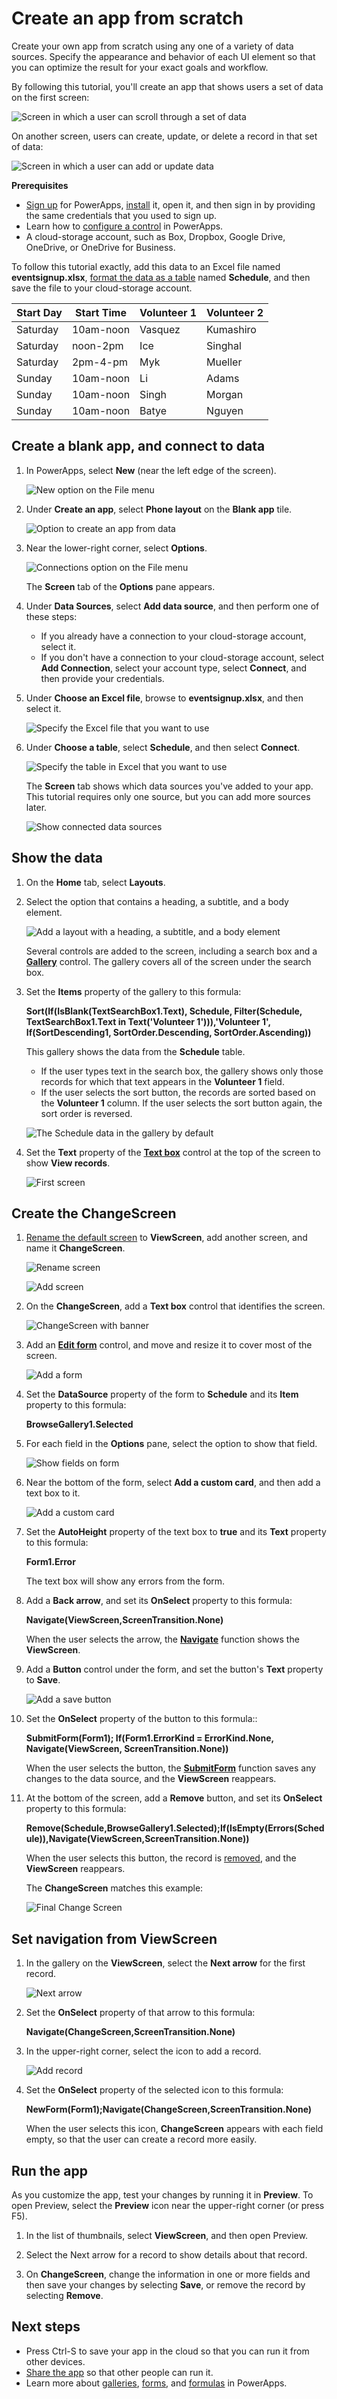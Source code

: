 <properties	pageTitle="Create an app from scratch | Microsoft PowerApps"
	description="Create an app from the ground up by configuring each UI element and behavior to manage the everyday data that fuels your business."
	services=""
	suite="powerapps"
	documentationCenter="na"
	authors="sarafankit"
	manager="erikre"
	editor=""
	tags=""/>

<tags
   ms.service="powerapps"
   ms.devlang="na"
   ms.topic="get-started-article"
   ms.tgt_pltfrm="na"
   ms.workload="na"
   ms.date="04/17/2016"
   ms.author="ankitsar"/>

# Create an app from scratch #
Create your own app from scratch using any one of a variety of data sources. Specify the appearance and behavior of each UI element so that you can optimize the result for your exact goals and workflow.

By following this tutorial, you'll create an app that shows users a set of data on the first screen:

![Screen in which a user can scroll through a set of data](./media/get-started-create-from-blank/first-screen-final.png)

On another screen, users can create, update, or delete a record in that set of data:

![Screen in which a user can add or update data](./media/get-started-create-from-blank/changescreen-final.png)

**Prerequisites**

- [Sign up](signup-for-powerapps.md) for PowerApps, [install](http://aka.ms/powerappsinstall) it, open it, and then sign in by providing the same credentials that you used to sign up.
- Learn how to [configure a control](add-configure-controls.md) in PowerApps.
- A cloud-storage account, such as Box, Dropbox, Google Drive, OneDrive, or OneDrive for Business.

To follow this tutorial exactly, add this data to an Excel file named **eventsignup.xlsx**, [format the data as a table](https://support.office.com/en-us/article/Format-an-Excel-table-6789619F-C889-495C-99C2-2F971C0E2370) named **Schedule**, and then save the file to your cloud-storage account.

|Start Day|Start Time|Volunteer 1|Volunteer 2|
|---|---|---|---|
|Saturday|10am-noon|Vasquez|Kumashiro|
|Saturday|noon-2pm|Ice|Singhal|
|Saturday|2pm-4-pm|Myk|Mueller|
|Sunday|10am-noon|Li|Adams|
|Sunday|10am-noon|Singh|Morgan|
|Sunday|10am-noon|Batye|Nguyen|

## Create a blank app, and connect to data ##
1. In PowerApps, select **New** (near the left edge of the screen).

	![New option on the File menu](./media/get-started-create-from-blank/file-new.png)

1. Under **Create an app**, select **Phone layout** on the **Blank app** tile.

	![Option to create an app from data](./media/get-started-create-from-blank/create-from-blank.png)

1. Near the lower-right corner, select **Options**.

	![Connections option on the File menu](./media/get-started-create-from-blank/open-options.png)

	The **Screen** tab of the **Options** pane appears.

1. Under **Data Sources**, select **Add data source**, and then perform one of these steps:

	- If you already have a connection to your cloud-storage account, select it.
	- If you don't have a connection to your cloud-storage account, select **Add Connection**, select your account type, select **Connect**, and then provide your credentials.

1. Under **Choose an Excel file**, browse to **eventsignup.xlsx**, and then select it.

	![Specify the Excel file that you want to use](./media/get-started-create-from-blank/select-excel-file.png)

1. Under **Choose a table**, select **Schedule**, and then select **Connect**.  

	![Specify the table in Excel that you want to use](./media/get-started-create-from-blank/select-table.png)

	The **Screen** tab shows which data sources you've added to your app. This tutorial requires only one source, but you can add more sources later.

	![Show connected data sources](./media/get-started-create-from-blank/connected-data-sources.png)

## Show the data ##
1. On the **Home** tab, select **Layouts**.

1. Select the option that contains a heading, a subtitle, and a body element.

	![Add a layout with a heading, a subtitle, and a body element](./media/get-started-create-from-blank/add-gallery.png)

	Several controls are added to the screen, including a search box and a [**Gallery**](control-gallery.md) control. The gallery covers all of the screen under the search box.

1. Set the **Items** property of the gallery to this formula:

	**Sort(If(IsBlank(TextSearchBox1.Text), Schedule, Filter(Schedule, TextSearchBox1.Text in Text('Volunteer 1'))),'Volunteer 1', If(SortDescending1, SortOrder.Descending, SortOrder.Ascending))**

	This gallery shows the data from the **Schedule** table.

	- If the user types text in the search box, the gallery shows only those records for which that text appears in the **Volunteer 1** field.
	- If the user selects the sort button, the records are sorted based on the **Volunteer 1** column. If the user selects the sort button again, the sort order is reversed.

	![The Schedule data in the gallery by default](./media/get-started-create-from-blank/gallery-data-default.png)

1. Set the **Text** property of the [**Text box**](control-text-box.md) control at the top of the screen to show **View records**.

	![First screen](./media/get-started-create-from-blank/first-screen.png)

## Create the ChangeScreen ##
1. [Rename the default screen](add-screen-context-variables.md) to **ViewScreen**, add another screen, and name it **ChangeScreen**.

	![Rename screen](./media/get-started-create-from-blank/rename-screen.png)

	![Add screen](./media/get-started-create-from-blank/add-screen.png)

1. On the **ChangeScreen**, add a **Text box** control that identifies the screen.

	![ChangeScreen with banner](./media/get-started-create-from-blank/change-screen-blank.png)

1. Add an [**Edit form**](./add-form.md) control, and move and resize it to cover most of the screen.

	![Add a form](./media/get-started-create-from-blank/add-form.png)

1.  Set the **DataSource** property of the form to **Schedule** and its **Item** property to this formula:

	**BrowseGallery1.Selected**

1. For each field in the **Options** pane, select the option to show that field.

	![Show fields on form](./media/get-started-create-from-blank/show-fields.png)

1. Near the bottom of the form, select **Add a custom card**, and then add a text box to it.

	![Add a custom card](./media/get-started-create-from-blank/add-custom-card.png)

1. Set the **AutoHeight** property of the text box to **true** and its **Text** property to this formula:

	**Form1.Error**

	The text box will show any errors from the form.

1. Add a **Back arrow**, and set its **OnSelect** property to this formula:

	**Navigate(ViewScreen,ScreenTransition.None)**

 	When the user selects the arrow, the [**Navigate**](./functions/function-navigate.md") function shows the **ViewScreen**.

1. Add a **Button** control under the form, and set the button's **Text** property to **Save**.

	![Add a save button](./media/get-started-create-from-blank/add-save-button.png)  

1.  Set the **OnSelect** property of the button to this formula::

	**SubmitForm(Form1); If(Form1.ErrorKind = ErrorKind.None, Navigate(ViewScreen, ScreenTransition.None))**

	When the user selects the button, the [**SubmitForm**](./functions/function-form.md") function saves any changes to the data source, and the **ViewScreen** reappears.  

1.  At the bottom of the screen, add a **Remove** button, and set its **OnSelect** property to this formula:

	**Remove(Schedule,BrowseGallery1.Selected);If(IsEmpty(Errors(Schedule)),Navigate(ViewScreen,ScreenTransition.None))**

	When the user selects this button, the record is [removed](./functions/function-remove-removeif.md), and the **ViewScreen** reappears.

	The **ChangeScreen** matches this example:

	![Final Change Screen](./media/get-started-create-from-blank/changescreen-final.png)

## Set navigation from ViewScreen ##
1. In the gallery on the **ViewScreen**, select the **Next arrow** for the first record.

	![Next arrow](./media/get-started-create-from-blank/next-arrow.png)

1. Set the **OnSelect** property of that arrow to this formula:

	**Navigate(ChangeScreen,ScreenTransition.None)**

1. In the upper-right corner, select the icon to add a record.

	![Add record](./media/get-started-create-from-blank/add-record.png)

1. Set the **OnSelect** property of the selected icon to this formula:

	**NewForm(Form1);Navigate(ChangeScreen,ScreenTransition.None)**

 	When the user selects this icon, **ChangeScreen** appears with each field empty, so that the user can create a record more easily.

## Run the app ##
As you customize the app, test your changes by running it in **Preview**. To open Preview, select the **Preview** icon near the upper-right corner (or press F5).

1. In the list of thumbnails, select **ViewScreen**, and then open Preview.

1. Select the Next arrow for a record to show details about that record.

1. On **ChangeScreen**, change the information in one or more fields and then save your changes by selecting **Save**, or remove the record by selecting **Remove**.

## Next steps ##
- Press Ctrl-S to save your app in the cloud so that you can run it from other devices.
- [Share the app](share-app.md) so that other people can run it.
- Learn more about [galleries](add-gallery.md), [forms](add-form.md), and [formulas](./working-with-formulas.md) in PowerApps.
